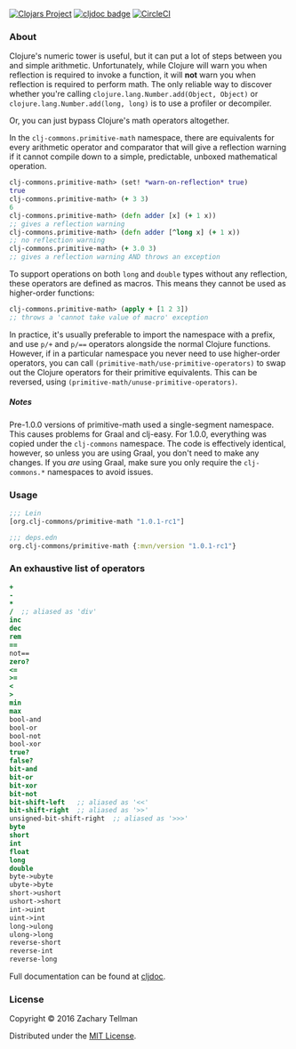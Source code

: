 [![Clojars Project](https://img.shields.io/clojars/v/org.clj-commons/primitive-math.svg)](https://clojars.org/org.clj-commons/primitive-math)
[![cljdoc badge](https://cljdoc.org/badge/org.clj-commons/primitive-math)](https://cljdoc.org/d/org.clj-commons/primitive-math)
[![CircleCI](https://circleci.com/gh/clj-commons/primitive-math.svg?style=svg)](https://circleci.com/gh/clj-commons/primitive-math)

### About

Clojure's numeric tower is useful, but it can put a lot of steps between you and simple arithmetic.  Unfortunately, while Clojure will warn you when reflection is required to invoke a function, it will **not** warn you when reflection is required to perform math.  The only reliable way to discover whether you're calling `clojure.lang.Number.add(Object, Object)` or `clojure.lang.Number.add(long, long)` is to use a profiler or decompiler.

Or, you can just bypass Clojure's math operators altogether.

In the `clj-commons.primitive-math` namespace, there are equivalents for every arithmetic operator and comparator that will give a reflection warning if it cannot compile down to a simple, predictable, unboxed mathematical operation.

```clojure
clj-commons.primitive-math> (set! *warn-on-reflection* true)
true
clj-commons.primitive-math> (+ 3 3)
6
clj-commons.primitive-math> (defn adder [x] (+ 1 x))
;; gives a reflection warning
clj-commons.primitive-math> (defn adder [^long x] (+ 1 x))
;; no reflection warning
clj-commons.primitive-math> (+ 3.0 3)
;; gives a reflection warning AND throws an exception
```

To support operations on both `long` and `double` types without any reflection, these operators are defined as macros.  This means they cannot be used as higher-order functions:

```clojure
clj-commons.primitive-math> (apply + [1 2 3])
;; throws a 'cannot take value of macro' exception
```

In practice, it's usually preferable to import the namespace with a prefix, and use `p/+` and `p/==` operators alongside the normal Clojure functions.  However, if in a particular namespace you never need to use higher-order operators, you can call `(primitive-math/use-primitive-operators)` to swap out the Clojure operators for their primitive equivalents.  This can be reversed, using `(primitive-math/unuse-primitive-operators)`.

##### Notes

Pre-1.0.0 versions of primitive-math used a single-segment namespace. This causes problems for Graal and clj-easy. For 1.0.0, everything was copied under the `clj-commons` namespace. The code is effectively identical, however, so unless you are using Graal, you don't need to make any changes. If you *are* using Graal, make sure you only require the `clj-commons.*` namespaces to avoid issues.

### Usage

```clojure
;;; Lein
[org.clj-commons/primitive-math "1.0.1-rc1"]

;;; deps.edn
org.clj-commons/primitive-math {:mvn/version "1.0.1-rc1"}
```

### An exhaustive list of operators

```clojure
+
-
*
/  ;; aliased as 'div'
inc
dec
rem
==
not==
zero?
<=
>=
<
>
min
max
bool-and
bool-or
bool-not
bool-xor
true?
false?
bit-and
bit-or
bit-xor
bit-not
bit-shift-left   ;; aliased as '<<'
bit-shift-right  ;; aliased as '>>'
unsigned-bit-shift-right  ;; aliased as '>>>'
byte
short
int
float
long
double
byte->ubyte
ubyte->byte
short->ushort
ushort->short
int->uint
uint->int
long->ulong
ulong->long
reverse-short
reverse-int
reverse-long
```

Full documentation can be found at [cljdoc](https://cljdoc.org/d/org.clj-commons/primitive-math).

### License

Copyright © 2016 Zachary Tellman

Distributed under the [MIT License](http://opensource.org/licenses/MIT).
